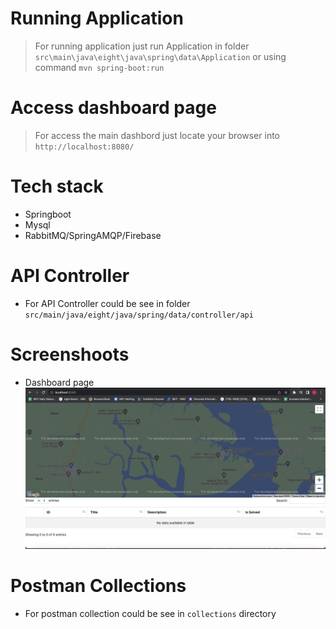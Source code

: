 # Running Application
 > For running application just run Application in folder ```src\main\java\eight\java\spring\data\Application``` or using command ```mvn spring-boot:run``` 
# Access dashboard page
 > For access the main dashbord just locate your browser into ```http://localhost:8080/```
# Tech stack
 - Springboot
 - Mysql
 - RabbitMQ/SpringAMQP/Firebase
# API Controller
- For API Controller could be see in folder ```src/main/java/eight/java/spring/data/controller/api```
# Screenshoots
 - Dashboard page![dashboard](./screenshoot/home_page.png)
# Postman Collections
 - For postman collection could be see in ```collections``` directory

